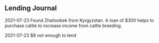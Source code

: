 ## Lending Journal
2021-07-23 Found Zhailoobek from Kyrgyzstan. A loan of $300 helps to purchase cattle to increase income from cattle breeding.

2021-07-23 $8 not enough to lend

